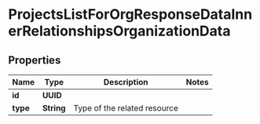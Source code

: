 

# ProjectsListForOrgResponseDataInnerRelationshipsOrganizationData


## Properties

| Name | Type | Description | Notes |
|------------ | ------------- | ------------- | -------------|
|**id** | **UUID** |  |  |
|**type** | **String** | Type of the related resource |  |



